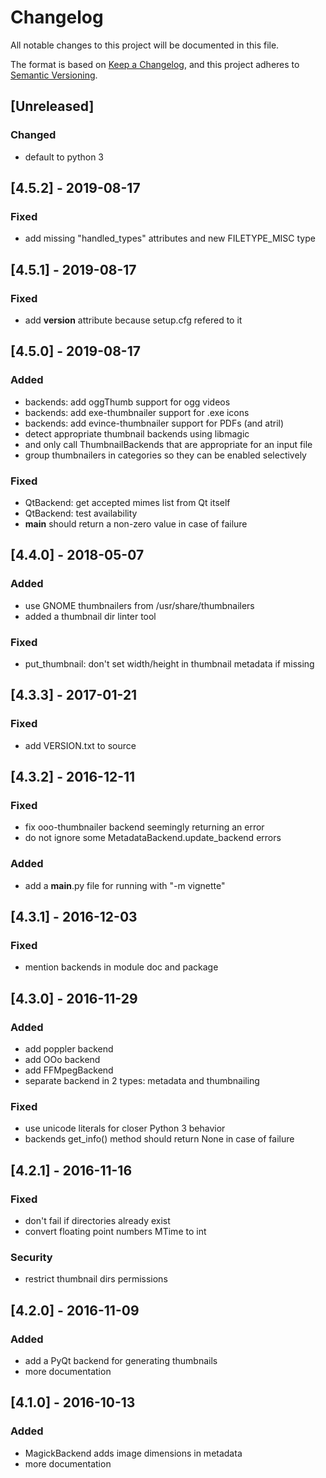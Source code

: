 # Changelog
All notable changes to this project will be documented in this file.

The format is based on [Keep a Changelog](https://keepachangelog.com/en/1.0.0/),
and this project adheres to [Semantic Versioning](https://semver.org/spec/v2.0.0.html).

## [Unreleased]
### Changed
- default to python 3

## [4.5.2] - 2019-08-17
### Fixed
- add missing "handled_types" attributes and new FILETYPE_MISC type

## [4.5.1] - 2019-08-17
### Fixed
- add __version__ attribute because setup.cfg refered to it

## [4.5.0] - 2019-08-17
### Added
- backends: add oggThumb support for ogg videos
- backends: add exe-thumbnailer support for .exe icons
- backends: add evince-thumbnailer support for PDFs (and atril)
- detect appropriate thumbnail backends using libmagic
- and only call ThumbnailBackends that are appropriate for an input file
- group thumbnailers in categories so they can be enabled selectively

### Fixed
- QtBackend: get accepted mimes list from Qt itself
- QtBackend: test availability
- __main__ should return a non-zero value in case of failure

## [4.4.0] - 2018-05-07
### Added
- use GNOME thumbnailers from /usr/share/thumbnailers
- added a thumbnail dir linter tool

### Fixed
- put_thumbnail: don't set width/height in thumbnail metadata if missing

## [4.3.3] - 2017-01-21
### Fixed
- add VERSION.txt to source

## [4.3.2] - 2016-12-11
### Fixed
- fix ooo-thumbnailer backend seemingly returning an error
- do not ignore some MetadataBackend.update_backend errors

### Added
- add a __main__.py file for running with "-m vignette"

## [4.3.1] - 2016-12-03
### Fixed
- mention backends in module doc and package

## [4.3.0] - 2016-11-29
### Added
- add poppler backend
- add OOo backend
- add FFMpegBackend
- separate backend in 2 types: metadata and thumbnailing

### Fixed
- use unicode literals for closer Python 3 behavior
- backends get_info() method should return None in case of failure

## [4.2.1] - 2016-11-16
### Fixed
- don't fail if directories already exist
- convert floating point numbers MTime to int

### Security
- restrict thumbnail dirs permissions

## [4.2.0] - 2016-11-09
### Added
- add a PyQt backend for generating thumbnails
- more documentation

## [4.1.0] - 2016-10-13
### Added
- MagickBackend adds image dimensions in metadata
- more documentation
